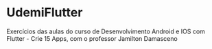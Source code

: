 # UdemiFlutter
Exercícios das aulas do curso de Desenvolvimento Android e IOS com Flutter - Crie 15 Apps, com o professor Jamilton Damasceno
